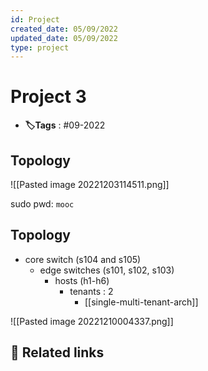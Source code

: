 ```yaml
---
id: Project
created_date: 05/09/2022
updated_date: 05/09/2022
type: project
---
```


# Project 3

- **🏷️Tags** :  #09-2022 

## Topology

![[Pasted image 20221203114511.png]]

sudo pwd: `mooc`

		

## Topology

* core switch (s104 and s105)
	* edge switches (s101, s102, s103)
		* hosts (h1-h6)
			* tenants : 2
				* [[single-multi-tenant-arch]]

![[Pasted image 20221210004337.png]]





## 🔗 Related links
